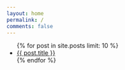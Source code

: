 ```yaml
---
layout: home
permalink: /
comments: false
---
```


<ul>
  {% for post in site.posts limit: 10 %}
    <li><a href="{{ post.url }}">{{ post.title }}</a></li>
  {% endfor %}
</ul>